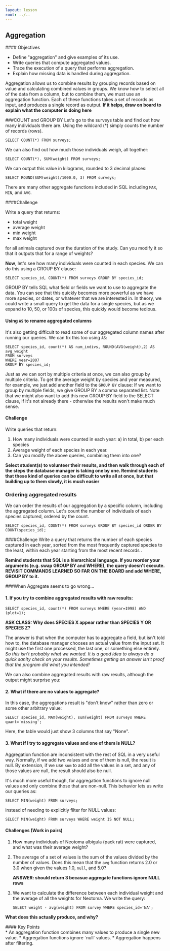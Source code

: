 ```yaml
---
layout: lesson
root: ../..
---
```


## Aggregation


<div class="objectives" markdown="1">
#### Objectives
</div>

*   Define "aggregation" and give examples of its use.
*   Write queries that compute aggregated values.
*   Trace the execution of a query that performs aggregation.
*   Explain how missing data is handled during aggregation.

Aggregation allows us to combine results by grouping records based on value and calculating combined values in groups. We know how to select all of the data from a column, but to combine them, we must use an aggregation function. Each of these functions takes a set of records as input, and produces a single record as output. 
**If it helps, draw on board to explain what the computer is doing here**

###COUNT and GROUP BY
Let's go to the surveys table and find out how many individuals there are. Using the wildcard (*) simply counts the number of records (rows).

<pre class="in"><code>SELECT COUNT(*) FROM surveys;</code></pre>

We can also find out how much those individuals weigh, all together:

<pre class="in"><code>SELECT COUNT(*), SUM(weight) FROM surveys;</code></pre>

We can output this value in kilograms, rounded to 3 decimal places:

<pre class="in"><code>SELECT ROUND(SUM(weight)/1000.0, 3) FROM surveys;</code></pre>

There are many other aggregate functions included in SQL including `MAX`, `MIN`, and `AVG`.

####Challenge
   
   Write a query that returns:
*  total weight
*  average weight
*  min weight
*  max weight

for all animals captured over the duration of the study. Can you modify it so that it outputs that for a range of weights?
   
**Now**, let's see how many individuals were counted in each species. We can do this using a GROUP BY clause:

<pre class="in"><code>SELECT species_id, COUNT(*) FROM surveys GROUP BY species_id;</code></pre>

GROUP BY tells SQL what field or fields we want to use to aggregate the data. You can see that this quickly becomes more powerful as we have more species, or dates, or whatever that we are interested in. In theory, we could write a small query to get the data for a single species, but as we expand to 10, 50, or 100s of species, this quickly would become tedious.

#### Using `AS` to rename aggregated columns
It's also getting difficult to read some of our aggregated column names after running our queries. We can fix this too using `AS`:

<pre class="in"><code>SELECT species_id, count(*) AS num_indivs, ROUND(AVG(weight),2) AS avg_weight
FROM surveys
WHERE year=2007
GROUP BY species_id;</code></pre>

Just as we can sort by multiple criteria at once, we can also group by multiple criteria. To get the average weight by species and year measured, for example, we just add another field to the `GROUP BY` clause:  If we want to group by multiple fields, we give GROUP BY a comma separated list. Note that we might also want to add this new GROUP BY field to the SELECT clause, if it's not already there - otherwise the results won't make much sense.

#### Challenge
Write queries that return:
   1. How many individuals were counted in each year: a) in total, b) per each species
   2. Average weight of each species in each year. 
   3. Can you modify the above queries, combining them into one?
  
**Select student(s) to volunteer their results, and then walk through each of the steps the database manager is taking one by one. Remind students that these kind of queries can be difficult to write all at once, but that building up to them slowly, it is much easier**
   
### Ordering aggregated results
We can order the results of our aggregation by a specific column, including the aggregated column. Let's count the number of individuals of each species captured, ordered by the count.

<pre class="in"><code>SELECT species_id, COUNT(*) FROM surveys GROUP BY species_id ORDER BY COUNT(species_id);</code></pre>

####Challenge
Write a query that returns the number of each species captured in each year, sorted from the most frequently captured species to the least, within each year starting from the most recent records .

**Remind students that SQL is a hierarchical language. If you reorder your arguments (e.g. swap GROUP BY and WHERE), the query doesn't execute. REVISIT COMMANDS LEARNED SO FAR ON THE BOARD and add WHERE, GROUP BY to it.**


###When Aggregate seems to go wrong...

#### 1. If you try to combine aggregated results with raw results:

<pre class="in"><code>SELECT species_id, count(*) FROM surveys WHERE (year=1998) AND (plot=1);</code></pre>

   **ASK CLASS: Why does SPECIES X appear rather than SPECIES Y OR SPECIES Z?**

The answer is that when the computer has to aggregate a field,
but isn't told how to,
the database manager chooses an actual value from the input set.
It might use the first one processed,
the last one,
or something else entirely. 
*So this isn't probably what we wanted. It is a good idea to always do a quick sanity check on your results. Sometimes getting an answer isn't proof that the program did what you intended!*

We can also combine aggregated results with raw results,
although the output might surprise you:

#### 2. What if there are no values to aggregate?

In this case, the aggregations result is "don't know" rather than zero or some other arbitrary value:

<pre class="in"><code>SELECT species_id, MAX(weight), sum(weight) FROM surveys WHERE quant='missing';</code></pre>
 
Here, the table would just show 3 columns that say "None".

#### 3. What if I try to aggregate values and one of them is NULL?

Aggregation function are inconsistent with the rest of SQL in a very useful way. 
Normally, if we add two values and one of them is null, the result is null.
By extension, if we use `sum` to add all the values in a set, and any of those values are null,
the result should also be null.

It's much more useful though, for aggregation functions to ignore null values and only combine those that are non-null.
This behavior lets us write our queries as:

<pre class="in"><code>SELECT MIN(weight) FROM surveys;</code></pre>

instead of needing to explicitly filter for NULL values:

<pre class="in"><code>SELECT MIN(weight) FROM surveys WHERE weight IS NOT NULL;</code></pre>

#### Challenges (Work in pairs)

1.  How many individuals of Neotoma albigula (pack rat) were captured,
    and what was their average weight?

2.  The average of a set of values is the sum of the values
    divided by the number of values.
    Does this mean that the `avg` function returns 2.0 or 3.0
    when given the values 1.0, `null`, and 5.0?
    
    **ANSWER: should return 3 becasue aggregate functions ignore NULL rows**

3.  We want to calculate the difference between
    each individual weight
    and the average of all the weights for Neotoma.
    We write the query:

    ~~~
    SELECT weight - avg(weight) FROM survey WHERE species_id='NA';
    ~~~

   **What does this actually produce, and why?**
    

<div class="keypoints" markdown="1">
#### Key Points
</div>
*   An aggregation function combines many values to produce a single new value.
*   Aggregation functions ignore `null` values.
*   Aggregation happens after filtering.
</div>
